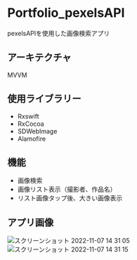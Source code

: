 # Portfolio_pexelsAPI
pexelsAPIを使用した画像検索アプリ

## アーキテクチャ
MVVM

## 使用ライブラリー
* Rxswift
* RxCocoa
* SDWebImage
* Alamofire

## 機能
* 画像検索
* 画像リスト表示（撮影者、作品名）
* リスト画像タップ後、大きい画像表示

## アプリ画像
![スクリーンショット 2022-11-07 14 31 05](https://user-images.githubusercontent.com/103569591/200233311-194b9dc2-caa2-4d27-aaaf-fcccf9e32a8d.png)![スクリーンショット 2022-11-07 14 31 15](https://user-images.githubusercontent.com/103569591/200233317-28c54923-878c-41c8-973b-b3d9c9006429.png)
